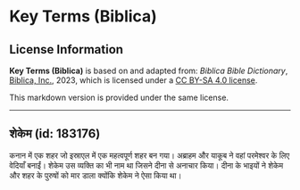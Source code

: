 # Key Terms (Biblica)

## License Information

**Key Terms (Biblica)** is based on and adapted from: _Biblica Bible Dictionary_, [Biblica, Inc.](https://www.biblica.com/), 2023, which is licensed under a [CC BY-SA 4.0 license](https://creativecommons.org/licenses/by-sa/4.0/legalcode.en).

This markdown version is provided under the same license.



--------------------------------

## शेकेम (id: 183176)

कनान में एक शहर जो इस्राएल में एक महत्वपूर्ण शहर बन गया। अब्राहम और याकूब ने वहां परमेश्वर के लिए वेदियाँ बनाईं। शेकेम उस व्यक्ति का भी नाम था जिसने दीना से अनाचार किया। दीना के भाइयों ने शेकेम और शहर के पुरुषों को मार डाला क्योंकि शेकेम ने ऐसा किया था।


